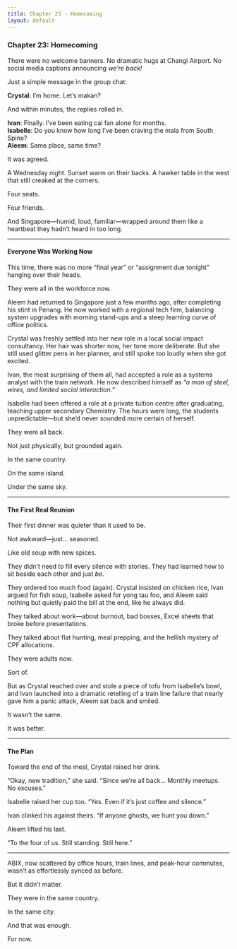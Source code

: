 ```yaml
---
title: Chapter 23 - Homecoming
layout: default
---
```


### **Chapter 23: Homecoming**

There were no welcome banners. No dramatic hugs at Changi Airport. No social media captions announcing *we’re back!*

Just a simple message in the group chat:

**Crystal**: I’m home. Let’s makan?

And within minutes, the replies rolled in.

**Ivan**: Finally. I’ve been eating cai fan alone for months.  
**Isabelle**: Do you know how long I’ve been craving the mala from South Spine?  
**Aleem**: Same place, same time?

It was agreed.

A Wednesday night. Sunset warm on their backs. A hawker table in the west that still creaked at the corners.

Four seats.

Four friends.

And Singapore—humid, loud, familiar—wrapped around them like a heartbeat they hadn’t heard in too long.

---

#### **Everyone Was Working Now**

This time, there was no more “final year” or “assignment due tonight” hanging over their heads.

They were all in the workforce now.

Aleem had returned to Singapore just a few months ago, after completing his stint in Penang. He now worked with a regional tech firm, balancing system upgrades with morning stand-ups and a steep learning curve of office politics.

Crystal was freshly settled into her new role in a local social impact consultancy. Her hair was shorter now, her tone more deliberate. But she still used glitter pens in her planner, and still spoke too loudly when she got excited.

Ivan, the most surprising of them all, had accepted a role as a systems analyst with the train network. He now described himself as *“a man of steel, wires, and limited social interaction.”*

Isabelle had been offered a role at a private tuition centre after graduating, teaching upper secondary Chemistry. The hours were long, the students unpredictable—but she’d never sounded more certain of herself.

They were all back.

Not just physically, but grounded again.

In the same country.

On the same island.

Under the same sky.

---

#### **The First Real Reunion**

Their first dinner was quieter than it used to be.

Not awkward—just... seasoned.

Like old soup with new spices.

They didn’t need to fill every silence with stories. They had learned how to sit beside each other and just *be*.

They ordered too much food (again). Crystal insisted on chicken rice, Ivan argued for fish soup, Isabelle asked for yong tau foo, and Aleem said nothing but quietly paid the bill at the end, like he always did.

They talked about work—about burnout, bad bosses, Excel sheets that broke before presentations.

They talked about flat hunting, meal prepping, and the hellish mystery of CPF allocations.

They were adults now.

Sort of.

But as Crystal reached over and stole a piece of tofu from Isabelle’s bowl, and Ivan launched into a dramatic retelling of a train line failure that nearly gave him a panic attack, Aleem sat back and smiled.

It wasn’t the same.

It was better.

---

#### **The Plan**

Toward the end of the meal, Crystal raised her drink.

“Okay, new tradition,” she said. “Since we’re all back... Monthly meetups. No excuses.”

Isabelle raised her cup too. “Yes. Even if it’s just coffee and silence.”

Ivan clinked his against theirs. “If anyone ghosts, we hunt you down.”

Aleem lifted his last.

“To the four of us. Still standing. Still here.”

---

ABIX, now scattered by office hours, train lines, and peak-hour commutes, wasn’t as effortlessly synced as before.

But it didn’t matter.

They were in the same country.

In the same city.

And that was enough.

For now.